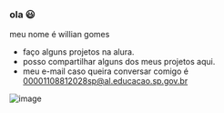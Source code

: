 ### ola 😃 

meu nome é willian gomes
- faço alguns projetos na alura.
- posso compartilhar alguns dos meus projetos aqui.
- meu e-mail caso queira conversar comigo é 00001108812028sp@al.educacao.sp.gov.br

![image](https://github.com/Wo33456w/Wo33456w/assets/168491681/5f9a9dc7-d5ce-4cc4-a692-f5be091cd2e9)


